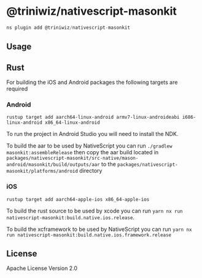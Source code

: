 # @triniwiz/nativescript-masonkit

```javascript
ns plugin add @triniwiz/nativescript-masonkit
```

## Usage

## Rust

For building the iOS and Android packages the following targets are required

### Android

`rustup target add aarch64-linux-android armv7-linux-androideabi i686-linux-android x86_64-linux-android`

To run the project in Android Studio you will need to install the NDK.

To build the aar to be used by NativeScript you can run `./gradlew masonkit:assembleRelease` then copy the aar build located in `packages/nativescript-masonkit/src-native/mason-android/masonkit/build/outputs/aar` to the `packages/nativescript-masonkit/platforms/android` directory

### iOS

`rustup target add aarch64-apple-ios x86_64-apple-ios`

To build the rust source to be used by xcode you can run `yarn nx run nativescript-masonkit:build.native.ios.release`.

To build the xcframework to be used by NativeScript you can run `yarn nx run nativescript-masonkit:build.native.ios.framework.release`

## License

Apache License Version 2.0

